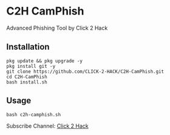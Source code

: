 # C2H CamPhish

Advanced Phishing Tool by Click 2 Hack

## Installation

```
pkg update && pkg upgrade -y
pkg install git -y
git clone https://github.com/CLICK-2-HACK/C2H-CamPhish.git
cd C2H-CamPhish
bash install.sh
```

## Usage

```
bash c2h-camphish.sh
```

Subscribe Channel: [Click 2 Hack](https://youtube.com/@mithun_pasi)
